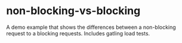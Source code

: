 # non-blocking-vs-blocking
A demo example that shows the differences between a non-blocking request to a blocking requests. Includes gatling load tests.
